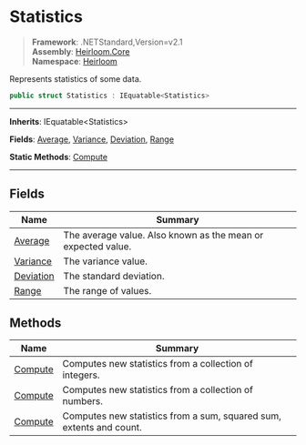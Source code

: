 # Statistics

> **Framework**: .NETStandard,Version=v2.1  
> **Assembly**: [Heirloom.Core][0]  
> **Namespace**: [Heirloom][0]  

Represents statistics of some data.

```cs
public struct Statistics : IEquatable<Statistics>
```

--------------------------------------------------------------------------------

**Inherits**: IEquatable\<Statistics>

**Fields**: [Average][1], [Variance][2], [Deviation][3], [Range][4]

**Static Methods**: [Compute][5]

--------------------------------------------------------------------------------

## Fields

| Name           | Summary                                                      |
|----------------|--------------------------------------------------------------|
| [Average][1]   | The average value. Also known as the mean or expected value. |
| [Variance][2]  | The variance value.                                          |
| [Deviation][3] | The standard deviation.                                      |
| [Range][4]     | The range of values.                                         |

## Methods

| Name         | Summary                                                             |
|--------------|---------------------------------------------------------------------|
| [Compute][5] | Computes new statistics from a collection of integers.              |
| [Compute][5] | Computes new statistics from a collection of numbers.               |
| [Compute][5] | Computes new statistics from a sum, squared sum, extents and count. |

[0]: ..\Heirloom.Core.md
[1]: Heirloom.Statistics.Average.md
[2]: Heirloom.Statistics.Variance.md
[3]: Heirloom.Statistics.Deviation.md
[4]: Heirloom.Statistics.Range.md
[5]: Heirloom.Statistics.Compute.md
